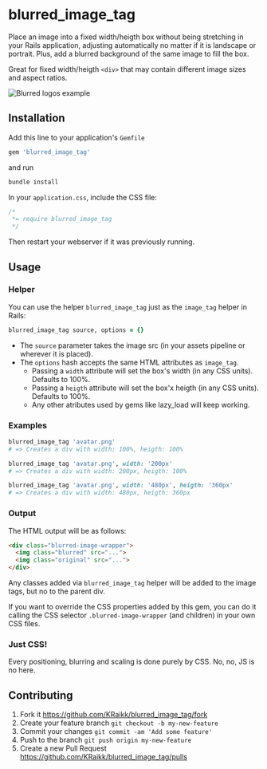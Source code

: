 # blurred\_image\_tag

Place an image into a fixed width/heigth box without being stretching in your Rails application, adjusting automatically no matter if it is landscape or portrait. Plus, add a blurred background of the same image to fill the box.

Great for fixed width/heigth `<div>` that may contain different image sizes and aspect ratios.

<img style="display: block; margin: 0 auto" src="http://alexeguia.net/wp-content/uploads/2015/07/blurred_logos.png" alt="Blurred logos example">

## Installation

Add this line to your application's `Gemfile`

```ruby
gem 'blurred_image_tag'
```

and run

```ruby
bundle install
```

In your `application.css`, include the CSS file:

```css
/*
 *= require blurred_image_tag
 */
```

Then restart your webserver if it was previously running.

## Usage

### Helper

You can use the helper `blurred_image_tag` just as the `image_tag` helper in Rails:

```ruby
blurred_image_tag source, options = {}
```

* The `source` parameter takes the image src (in your assets pipeline or wherever it is placed).
* The `options` hash accepts the same HTML attributes as `image_tag`.
  * Passing a `width` attribute will set the box's width (in any CSS units). Defaults to 100%.
  * Passing a `heigth` attribute will set the box'x heigth (in any CSS units). Defaults to 100%.
  * Any other atributes used by gems like lazy_load will keep working.

### Examples

```ruby
blurred_image_tag 'avatar.png'
# => Creates a div with width: 100%, heigth: 100%

blurred_image_tag 'avatar.png', width: '200px'
# => Creates a div with width: 200px, heigth: 100%

blurred_image_tag 'avatar.png', width: '480px', heigth: '360px'
# => Creates a div with width: 480px, heigth: 360px
```

### Output

The HTML output will be as follows:

```html
<div class="blurred-image-wrapper">
  <img class="blurred" src="...">
  <img class="original" src="...">
</div>
```

Any classes added via `blurred_image_tag` helper will be added to the image tags, but no to the parent div.

If you want to override the CSS properties added by this gem, you can do it calling the CSS selector `.blurred-image-wrapper` (and children) in your own CSS files.

### Just CSS!

Every positioning, blurring and scaling is done purely by CSS. No, no, JS is no here.

## Contributing

1. Fork it https://github.com/KRaikk/blurred_image_tag/fork
2. Create your feature branch `git checkout -b my-new-feature`
3. Commit your changes `git commit -am 'Add some feature'`
4. Push to the branch `git push origin my-new-feature`
5. Create a new Pull Request https://github.com/KRaikk/blurred_image_tag/pulls
